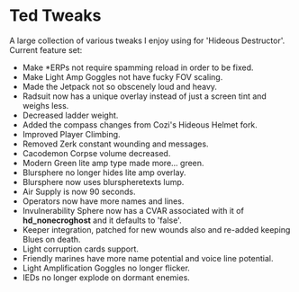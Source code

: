 # Ted Tweaks

A large collection of various tweaks I enjoy using for 'Hideous Destructor'. Current feature set:

- Make *ERPs not require spamming reload in order to be fixed.
- Make Light Amp Goggles not have fucky FOV scaling.
- Made the Jetpack not so obscenely loud and heavy.
- Radsuit now has a unique overlay instead of just a screen tint and weighs less.
- Decreased ladder weight.
- Added the compass changes from Cozi's Hideous Helmet fork.
- Improved Player Climbing.
- Removed Zerk constant wounding and messages.
- Cacodemon Corpse volume decreased.
- Modern Green lite amp type made more... green.
- Blursphere no longer hides lite amp overlay.
- Blursphere now uses blurspheretexts lump.
- Air Supply is now 90 seconds.
- Operators now have more names and lines.
- Invulnerability Sphere now has a CVAR associated with it of **hd_nonecroghost** and it defaults to 'false'.
- Keeper integration, patched for new wounds also and re-added keeping Blues on death.
- Light corruption cards support.
- Friendly marines have more name potential and voice line potential.
- Light Amplification Goggles no longer flicker.
- IEDs no longer explode on dormant enemies.
